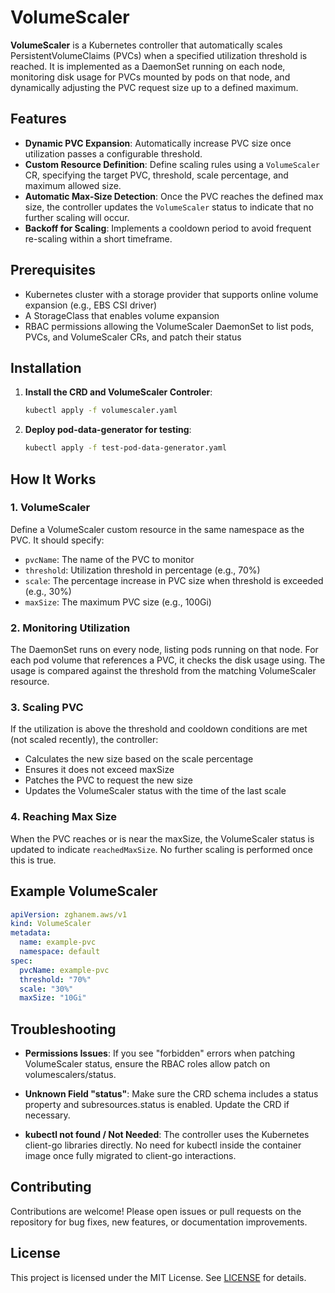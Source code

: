 # VolumeScaler

**VolumeScaler** is a Kubernetes controller that automatically scales PersistentVolumeClaims (PVCs) when a specified utilization threshold is reached. It is implemented as a DaemonSet running on each node, monitoring disk usage for PVCs mounted by pods on that node, and dynamically adjusting the PVC request size up to a defined maximum.

## Features

- **Dynamic PVC Expansion**: Automatically increase PVC size once utilization passes a configurable threshold.
- **Custom Resource Definition**: Define scaling rules using a `VolumeScaler` CR, specifying the target PVC, threshold, scale percentage, and maximum allowed size.
- **Automatic Max-Size Detection**: Once the PVC reaches the defined max size, the controller updates the `VolumeScaler` status to indicate that no further scaling will occur.
- **Backoff for Scaling**: Implements a cooldown period to avoid frequent re-scaling within a short timeframe.

## Prerequisites

- Kubernetes cluster with a storage provider that supports online volume expansion (e.g., EBS CSI driver)
- A StorageClass that enables volume expansion
- RBAC permissions allowing the VolumeScaler DaemonSet to list pods, PVCs, and VolumeScaler CRs, and patch their status

## Installation

1. **Install the CRD and VolumeScaler Controler**:
   ```bash
   kubectl apply -f volumescaler.yaml
   ```

2. **Deploy pod-data-generator for testing**:
   ```bash
   kubectl apply -f test-pod-data-generator.yaml
   ```

## How It Works

### 1. VolumeScaler 
Define a VolumeScaler custom resource in the same namespace as the PVC. It should specify:
- `pvcName`: The name of the PVC to monitor
- `threshold`: Utilization threshold in percentage (e.g., 70%)
- `scale`: The percentage increase in PVC size when threshold is exceeded (e.g., 30%)
- `maxSize`: The maximum PVC size (e.g., 100Gi)

### 2. Monitoring Utilization
The DaemonSet runs on every node, listing pods running on that node. For each pod volume that references a PVC, it checks the disk usage using. The usage is compared against the threshold from the matching VolumeScaler resource.

### 3. Scaling PVC
If the utilization is above the threshold and cooldown conditions are met (not scaled recently), the controller:
- Calculates the new size based on the scale percentage
- Ensures it does not exceed maxSize
- Patches the PVC to request the new size
- Updates the VolumeScaler status with the time of the last scale

### 4. Reaching Max Size
When the PVC reaches or is near the maxSize, the VolumeScaler status is updated to indicate `reachedMaxSize`. No further scaling is performed once this is true.

## Example VolumeScaler

```yaml
apiVersion: zghanem.aws/v1
kind: VolumeScaler
metadata:
  name: example-pvc
  namespace: default
spec:
  pvcName: example-pvc
  threshold: "70%"
  scale: "30%"
  maxSize: "10Gi"
```

## Troubleshooting

- **Permissions Issues**: 
  If you see "forbidden" errors when patching VolumeScaler status, ensure the RBAC roles allow patch on volumescalers/status.

- **Unknown Field "status"**: 
  Make sure the CRD schema includes a status property and subresources.status is enabled. Update the CRD if necessary.

- **kubectl not found / Not Needed**: 
  The controller uses the Kubernetes client-go libraries directly. No need for kubectl inside the container image once fully migrated to client-go interactions.

## Contributing

Contributions are welcome! Please open issues or pull requests on the repository for bug fixes, new features, or documentation improvements.

## License

This project is licensed under the MIT License. See [LICENSE](LICENSE) for details.
